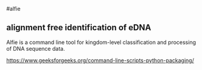 #alfie
## alignment free identification of eDNA

Alfie is a command line tool for kingdom-level classification and processing of DNA sequence data.

https://www.geeksforgeeks.org/command-line-scripts-python-packaging/
